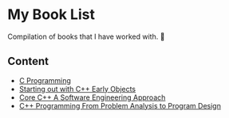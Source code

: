 # My Book List

Compilation of books that I have worked with. 🥕

## Content


- [C Programming](C-Programming.pdf)
- [Starting out with C++ Early Objects](c-early.pdf)
- [Core C++ A Software Engineering Approach](core-cpp.pdf)
- [C++ Programming From Problem Analysis to Program Design](cpp-book.pdf)


